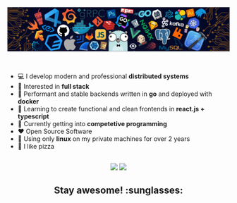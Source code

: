 <img src="assets/code.png" alt="code related stuff image.." style="text-align: center; margin-bottom: 30px;" />

-   :computer: I develop modern and professional **distributed systems**
-   :monocle_face: Interested in **full stack**
-   :rocket: Performant and stable backends written in **go** and deployed with **docker**
-   :rainbow: Learning to create functional and clean frontends in **react.js + typescript**
-   :seedling: Currently getting into **competetive programming**
-   :heart: Open Source Software
-   :penguin: Using only **linux** on my private machines for over 2 years
-   :pizza: I like pizza

<p class="aligncenter" style="text-align: center; margin-top: 30px;">
  <!-- disable icons for now; see https://github.com/anuraghazra/github-readme-stats/issues/104 -->
  <img src="https://github-readme-stats.vercel.app/api?username=nikoksr&count_private=true&show_icons=false&theme=tokyonight" />
  <img src="https://github-readme-stats.vercel.app/api/top-langs/?username=nikoksr&layout=compact&theme=tokyonight&hide=Vim%20script" />
</p>

<h2 align="center">Stay awesome! :sunglasses:</h2>
